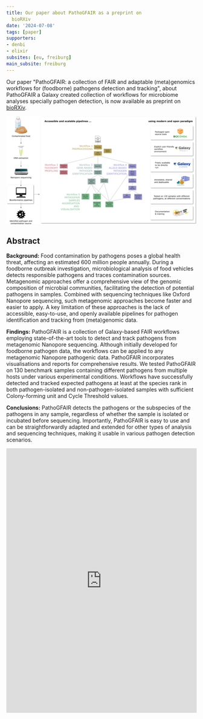 ```yaml
---
title: Our paper about PathoGFAIR as a preprint on
  bioRXiv
date: '2024-07-08'
tags: [paper]
supporters:
- denbi
- elixir
subsites: [eu, freiburg]
main_subsite: freiburg
---
```


Our paper "PathoGFAIR: a collection of FAIR and adaptable (meta)genomics workflows for (foodborne) pathogens detection and tracking", about PathoGFAIR a Galaxy created collection of workflows for microbiome analyses specially pathogen detection, is now available as preprint on [bioRXiv](https://www.biorxiv.org/content/10.1101/2024.06.26.600753v1).

<div class="multiple-img">
    <img src="graphical_abstract.png" width="800px" alt="Graphical Abstract" />
</div>

## Abstract

**Background:** Food contamination by pathogens poses a global health threat, affecting an estimated 600 million people annually. During a foodborne outbreak investigation, microbiological analysis of food vehicles detects responsible pathogens and traces contamination sources. Metagenomic approaches offer a comprehensive view of the genomic composition of microbial communities, facilitating the detection of potential pathogens in samples. Combined with sequencing techniques like Oxford Nanopore sequencing, such metagenomic approaches become faster and easier to apply. A key limitation of these approaches is the lack of accessible, easy-to-use, and openly available pipelines for pathogen identification and tracking from (meta)genomic data.

**Findings:** PathoGFAIR is a collection of Galaxy-based FAIR workflows employing state-of-the-art tools to detect and track pathogens from metagenomic Nanopore sequencing. Although initially developed for foodborne pathogen data, the workflows can be applied to any metagenomic Nanopore pathogenic data. PathoGFAIR incorporates visualisations and reports for comprehensive results. We tested PathoGFAIR on 130 benchmark samples containing different pathogens from multiple hosts under various experimental conditions. Workflows have successfully detected and tracked expected pathogens at least at the species rank in both pathogen-isolated and non-pathogen-isolated samples with sufficient Colony-forming unit and Cycle Threshold values.

**Conclusions:** PathoGFAIR detects the pathogens or the subspecies of the pathogens in any sample, regardless of whether the sample is isolated or incubated before sequencing. Importantly, PathoGFAIR is easy to use and can be straightforwardly adapted and extended for other types of analysis and sequencing techniques, making it usable in various pathogen detection scenarios.

<embed src="https://www.biorxiv.org/content/10.1101/2024.06.26.600753v1.full.pdf" width="100%" height="700" type='application/pdf'>

